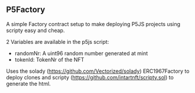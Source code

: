 ## P5Factory
A simple Factory contract setup to make deploying P5JS projects using scripty easy and cheap. 

2 Variables are available in the p5js script: 
- randomNr: A uint96 random number generated at mint
- tokenId: TokenNr of the NFT

Uses the solady (https://github.com/Vectorized/solady) ERC1967Factory to deploy clones and scripty (https://github.com/intartnft/scripty.sol) to generate the html. 
